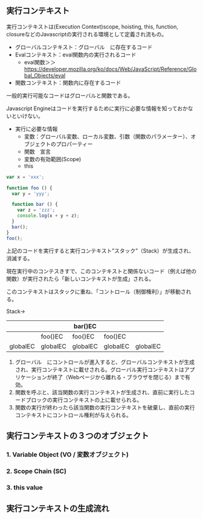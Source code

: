 ## 実行コンテキスト

実行コンテキストは(Execution Context)scope, hoisting, this, function, closureなどのJavascriptの実行される環境として定義され流もの。

* グローバルコンテキスト：グローバル　に存在するコード
* Evalコンテキスト：eval関数内の実行されるコード
  * eval関数＞＞https://developer.mozilla.org/ko/docs/Web/JavaScript/Reference/Global_Objects/eval
* 関数コンテキスト：関数内に存在するコード

一般的実行可能なコードはグローバルと関数である。

Javascript Engineはコードを実行するために実行に必要な情報を知っておかないといけない。

* 実行に必要な情報
  * 変数：グローバル変数、ローカル変数、引数（関数のパラメーター）、オブジェクトのプロパーティー
  * 関数　宣言
  * 変数の有効範囲(Scope)
  * this

```javascript
var x = 'xxx';

function foo () {
  var y = 'yyy';

  function bar () {
    var z = 'zzz';
    console.log(x + y + z);
  }
  bar();
}
foo();
```

上記のコードを実行すると実行コンテキスト”スタック”（Stack）が生成され、消滅する。

現在実行中のコンテスきすで、このコンテキストと関係ないコード（例えば他の関数）が実行されたら「新しいコンテキストが生成」される。

このコンテキストはスタックに重ね、「コントロール（制御権利）」が移動される。


Stack→

|        |        |bar()EC|        |        |
|--------|--------|--------|--------|--------|
|        |foo()EC |foo()EC |foo()EC |        |
|globalEC|globalEC|globalEC|globalEC|globalEC|

1. グローバル　にコントロールが進入すると、グローバルコンテキストが生成され、実行コンテキストに載せされる。グローバル実行コンテキストはアプリケーションが終了（Webページから離れる・ブラウザを閉じる）まで有効。
2. 関数を呼ぶと、該当関数の実行コンテキストが生成され、直前に実行したコードブロックの実行コンテキストの上に載せられる。
3. 関数の実行が終わったら該当関数の実行コンテキストを破棄し、直前の実行コンテキストにコントロール権利が与えられる。


## 実行コンテキストの３つのオブジェクト

### 1. Variable Object (VO / 変数オブジェクト)

### 2. Scope Chain (SC)

### 3. this value

## 実行コンテキストの生成流れ

